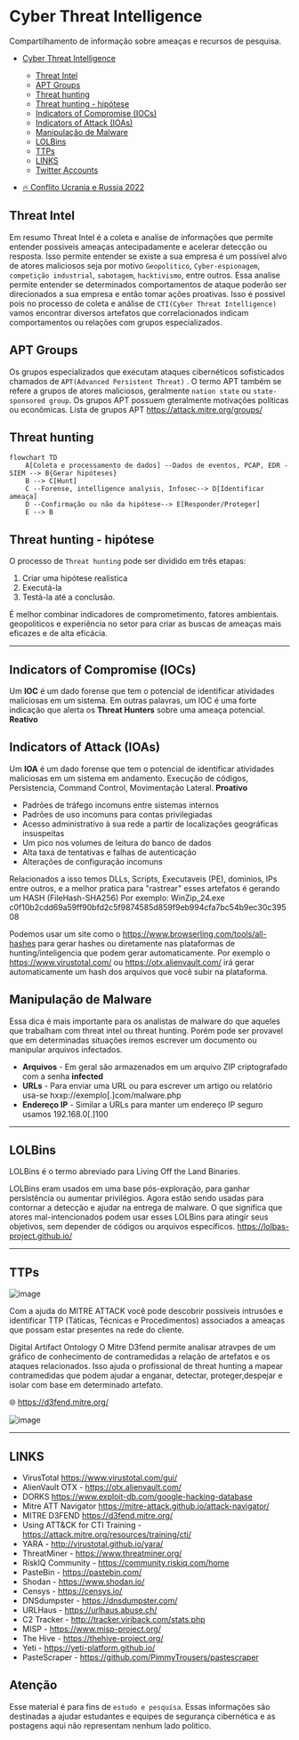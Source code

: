 # Cyber Threat Intelligence
Compartilhamento de informação sobre ameaças e recursos de pesquisa.

- [Cyber Threat Intelligence](#cyber-threat-intelligence)
  * [Threat Intel](#threat-intel)
  * [APT Groups](#apt-groups)
  * [Threat hunting](#threat-hunting)
  * [Threat hunting - hipótese](#threat-hunting---hip%C3%B3tese)
  * [Indicators of Compromise (IOCs)](#indicators-of-compromise-iocs)
  * [Indicators of Attack (IOAs)](#indicators-of-attack--ioas)
  * [Manipulação de Malware](#Manipulação-de-Malware) 
  * [LOLBins](#lolbins)
  * [TTPs](#ttps)
  * [LINKS](#links)
  * [Twitter Accounts](https://github.com/danieldonda/Cyber-Threat-Intelligence/tree/main/twitter.md)

- [:fire: Conflito Ucrania e Russia 2022](https://github.com/danieldonda/Cyber-Threat-Intelligence/tree/main/ukraine-russia)


## Threat Intel
Em resumo Threat Intel é a coleta e analise de informações que permite entender possiveis ameaças antecipadamente e acelerar detecção ou resposta. Isso permite entender se existe a sua empresa é um possivel alvo de atores maliciosos seja por motivo `Geopolitico`, `Cyber-espionagem`, `competição industrial`, `sabotagem`, `hacktivismo`, entre outros.
Essa analise permite entender se determinados comportamentos de ataque poderão ser direcionados a sua empresa e então tomar ações proativas. Isso é possivel pois no processo de coleta e análise de `CTI(Cyber Threat Intelligence)` vamos encontrar diversos artefatos que correlacionados indicam comportamentos ou relações com grupos especializados.

## APT Groups
Os grupos especializados que executam ataques cibernéticos sofisticados chamados de `APT(Advanced Persistent Threat)` . O termo APT também se refere a grupos de atores maliciosos, geralmente `nation state` ou `state-sponsored group`. Os grupos APT possuem gteralmente motivações políticas ou econômicas.
Lista de grupos APT 
https://attack.mitre.org/groups/ 

## Threat hunting
```mermaid
flowchart TD
    A[Coleta e processamento de dados] --Dados de eventos, PCAP, EDR - SIEM --> B{Gerar hipóteses}
    B --> C[Hunt]
    C --Forense, intelligence analysis, Infosec--> D[Identificar ameaça]
    D --Confirmação ou não da hipótese--> E[Responder/Proteger]
    E --> B
```
## Threat hunting - hipótese
O processo de `Threat hunting` pode ser dividido em três etapas:

1. Criar uma hipótese realística
2. Executá-la
3. Testá-la até a conclusão.

É melhor combinar indicadores de comprometimento, fatores ambientais. geopoliticos e experiência no setor para criar as buscas de ameaças mais eficazes e de alta eficácia.

------------
## Indicators of Compromise (IOCs)

Um **IOC** é um dado forense que tem o potencial de identificar atividades maliciosas em um sistema. Em outras palavras, um IOC é uma forte indicação que alerta os **Threat Hunters** sobre uma ameaça potencial. **Reativo**

## Indicators of Attack (IOAs)

Um **IOA** é um dado forense que tem o potencial de identificar atividades maliciosas em um sistema em andamento. Execução de códigos, Persistencia, Command Control, Movimentação Lateral. **Proativo**

- Padrões de tráfego incomuns entre sistemas internos
- Padrões de uso incomuns para contas privilegiadas
- Acesso administrativo à sua rede a partir de localizações geográficas insuspeitas
- Um pico nos volumes de leitura do banco de dados
- Alta taxa de tentativas e falhas de autenticação
- Alterações de configuração incomuns

Relacionados a isso temos DLLs, Scripts, Executaveis (PE), dominios, IPs entre outros, e a melhor pratica para "rastrear" esses artefatos é gerando um HASH (FileHash-SHA256) 
Por exemplo:
WinZip_24.exe c0f10b2cdd69a59ff90bfd2c5f9874585d859f9eb994cfa7bc54b9ec30c39508 

Podemos usar um site como o https://www.browserling.com/tools/all-hashes para gerar hashes ou diretamente nas plataformas de hunting/inteligencia que podem gerar automaticamente. 
Por exemplo o https://www.virustotal.com/ ou https://otx.alienvault.com/ irá gerar automaticamente um hash dos arquivos que você subir na plataforma.

## Manipulação de Malware 

Essa dica é mais importante para os analistas de malware do que aqueles que trabalham com threat intel ou threat hunting.  Porém pode ser provavel que em determinadas situações iremos escrever um documento ou manipular arquivos infectados.

- **Arquivos** - Em geral são armazenados em um arquivo ZIP criptografado com a senha **infected**
- **URLs** - Para enviar uma URL ou para escrever um artigo ou relatório usa-se hxxp://exemplo[.]com/malware.php 
- **Endereço IP** - Similar a URLs para manter um endereço IP seguro usamos 192.168.0[.]100

------------
## LOLBins

LOLBins é o termo abreviado para Living Off the Land Binaries. 

LOLBins eram  usados em uma base pós-exploração, para ganhar persistência ou aumentar privilégios. Agora estão sendo usadas para contornar a detecção e ajudar na entrega de malware. O que significa que atores mal-intencionados podem usar esses LOLBins para atingir seus objetivos, sem depender de códigos ou arquivos específicos.
https://lolbas-project.github.io/ 

------------
## TTPs
![image](https://user-images.githubusercontent.com/16530643/158909630-e8a2f183-a7cb-4fea-b57b-73ab53ebbce6.png)

Com a ajuda do MITRE ATTACK você pode descobrir possíveis intrusões e identificar TTP (Táticas, Técnicas e Procedimentos) associados a ameaças que possam estar presentes na rede do cliente. 

Digital Artifact Ontology
O Mitre D3fend permite analisar atravpes de um gráfico de conhecimento de contramedidas a relação de artefatos e os ataques relacionados. Isso ajuda o profissional de threat hunting a mapear contramedidas que podem ajudar a enganar, detectar, proteger,despejar e isolar com base em determinado artefato. 

🌐 https://d3fend.mitre.org/

![image](https://user-images.githubusercontent.com/16530643/178586443-3711add2-7afc-4e1f-bd87-e145f6e62e7b.png)


------------
## LINKS
- VirusTotal https://www.virustotal.com/gui/ 
- AlienVault OTX - https://otx.alienvault.com/
- DORKS https://www.exploit-db.com/google-hacking-database 
- Mitre ATT Navigator https://mitre-attack.github.io/attack-navigator/ 
- MITRE D3FEND https://d3fend.mitre.org/
- Using ATT&CK for CTI Training - https://attack.mitre.org/resources/training/cti/
- YARA - http://virustotal.github.io/yara/ 
- ThreatMiner - https://www.threatminer.org/
- RiskIQ Community - https://community.riskiq.com/home
- PasteBin - https://pastebin.com/
- Shodan - https://www.shodan.io/
- Censys - https://censys.io/
- DNSdumpster - https://dnsdumpster.com/
- URLHaus - https://urlhaus.abuse.ch/
- C2 Tracker - http://tracker.viriback.com/stats.php
- MISP - https://www.misp-project.org/
- The Hive - https://thehive-project.org/
- Yeti - https://yeti-platform.github.io/
- PasteScraper - https://github.com/PimmyTrousers/pastescraper


## Atenção
Esse material é para fins de `estudo e pesquisa`.
Essas informações são  destinadas a ajudar estudantes e equipes de segurança cibernética e as postagens aqui não representam nenhum lado politico.
